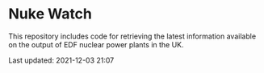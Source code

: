 # Nuke Watch

This repository includes code for retrieving the latest information available on the output of EDF nuclear power plants in the UK.

Last updated: 2021-12-03 21:07